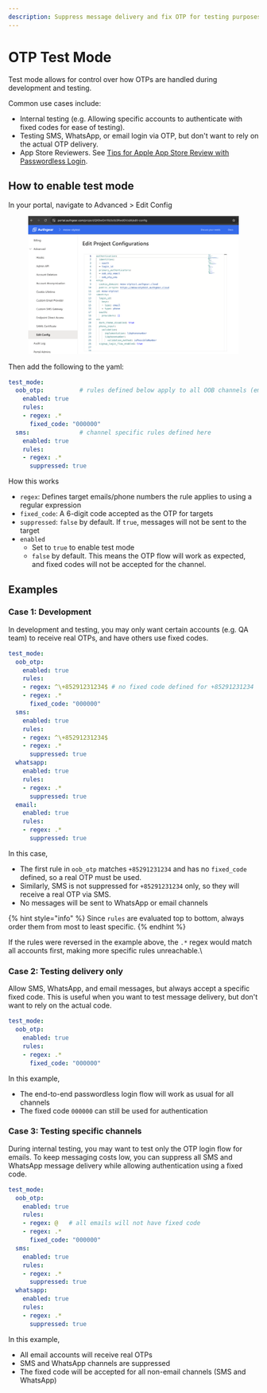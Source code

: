 ```yaml
---
description: Suppress message delivery and fix OTP for testing purposes
---
```


# OTP Test Mode

Test mode allows for control over how OTPs are handled during development and testing.&#x20;

Common use cases include:

* Internal testing (e.g. Allowing specific accounts to authenticate with fixed codes for ease of testing).
* Testing SMS, WhatsApp, or email login via OTP, but don't want to rely on the actual OTP delivery.
* App Store Reviewers. See [Tips for Apple App Store Review with Passwordless Login](../authentication-and-access/authentication/passwordless-demo-user-for-apple-app-review.md).

## How to enable test mode

In your portal, navigate to Advanced > Edit Config

<figure><img src="../.gitbook/assets/Screenshot 2025-07-24 at 14.34.27.png" alt=""><figcaption></figcaption></figure>



Then add the following to the yaml:

```yaml
test_mode:
  oob_otp:          # rules defined below apply to all OOB channels (email, sms, whatsapp)
    enabled: true
    rules:
    - regex: .*
      fixed_code: "000000" 
  sms:              # channel specific rules defined here
    enabled: true
    rules:
    - regex: .*
      suppressed: true
```

How this works

* `regex`: Defines target emails/phone numbers the rule applies to using a regular expression
* `fixed_code`: A 6-digit code accepted as the OTP for targets
* `suppressed`: `false` by default. If `true`, messages will not be sent to the target
* `enabled`
  * Set to `true` to enable test mode
  * `false` by default. This means the OTP flow will work as expected, and fixed codes will not be accepted for the channel.

## Examples

### Case 1: Development

In development and testing, you may only want certain accounts (e.g. QA team) to receive real OTPs, and have others use fixed codes.

```yaml
test_mode:
  oob_otp:
    enabled: true
    rules:
    - regex: ^\+85291231234$ # no fixed code defined for +85291231234
    - regex: .*
      fixed_code: "000000"
  sms:
    enabled: true
    rules:
    - regex: ^\+85291231234$
    - regex: .*
      suppressed: true
  whatsapp:
    enabled: true
    rules:
    - regex: .*
      suppressed: true
  email:
    enabled: true
    rules:
    - regex: .*
      suppressed: true
```

In this case,

* The first rule in `oob_otp` matches `+85291231234` and has no `fixed_code` defined, so a real OTP must be used.&#x20;
* Similarly, SMS is not suppressed for `+85291231234` only, so they will receive a real OTP via SMS.
* No messages will be sent to WhatsApp or email channels

{% hint style="info" %}
Since `rules` are evaluated top to bottom, always order them from most to least specific. &#x20;
{% endhint %}

If the rules were reversed in the example above, the `.*` regex would match all accounts first, making more specific rules unreachable.\


### Case 2: Testing delivery only

Allow SMS, WhatsApp, and email messages, but always accept a specific fixed code. This is useful when you want to test message delivery, but don't want to rely on the actual code.

```yaml
test_mode:
  oob_otp:         
    enabled: true
    rules:
    - regex: .*
      fixed_code: "000000" 
```

In this example,&#x20;

* The end-to-end passwordless login flow will work as usual for all channels
* The fixed code `000000` can still be used for authentication



### Case 3: Testing specific channels

During internal testing, you may want to test only the OTP login flow for emails. To keep messaging costs low, you can suppress all SMS and WhatsApp message delivery while allowing authentication using a fixed code.&#x20;

```yaml
test_mode:
  oob_otp:         
    enabled: true
    rules:
    - regex: @   # all emails will not have fixed code
    - regex: .*
      fixed_code: "000000"
  sms:
    enabled: true
    rules:
    - regex: .*
      suppressed: true
  whatsapp:
    enabled: true
    rules:
    - regex: .*
      suppressed: true
```

In this example,

* All email accounts will receive real OTPs
* SMS and WhatsApp channels are suppressed
* The fixed code will be accepted for all non-email channels (SMS and WhatsApp)
